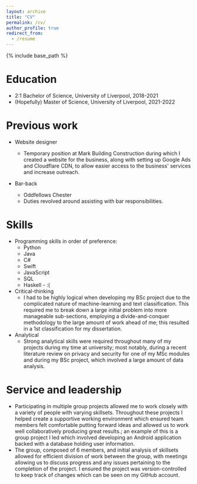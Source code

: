 ```yaml
---
layout: archive
title: "CV"
permalink: /cv/
author_profile: true
redirect_from:
  - /resume
---
```


{% include base_path %}

Education
======
* 2:1 Bachelor of Science, University of Liverpool, 2018-2021
* (Hopefully) Master of Science, University of Liverpool, 2021-2022

Previous work
======
* Website designer
  * Temporary position at Mark Building Construction during which I created a website for the business, along with setting up Google Ads and Cloudflare CDN, to allow easier access to the business' services and increase outreach. 

* Bar-back 
  * Oddfellows Chester
  * Duties revolved around assisting with bar responsibilities.
  
Skills
======
* Programming skills in order of preference:
  * Python
  * Java
  * C#
  * Swift
  * JavaScript
  * SQL
  * Haskell - :(
* Critical-thinking
  * I had to be highly logical when developing my BSc project due to the complicated nature of machine-learning and text classification. This required me to break down a large initial problem into more manageable sub-sections, employing a divide-and-conquer methodology to the large amount of work ahead of me; this resulted in a 1st classification for my dissertation. 
* Analytical
  * Strong analytical skills were required throughout many of my projects during my time at university; most notably, during a recent literature review on privacy and security for one of my MSc modules and during my BSc project, which involved a large amount of data analysis.
  
Service and leadership
======
* Participating in multiple group projects allowed me to work closely with a variety of people with varying skillsets. Throughout these projects I helped create a supportive working environment which ensured team members felt comfortable putting forward ideas and allowed us to work well collaboratively producing great results.; an example of this is a group project I led which involved developing an Android application backed with a database holding user information. 
* The group, composed of 6 members, and initial analysis of skillsets allowed for efficient division of work between the group, with meetings allowing us to discuss progress and any issues pertaining to the completion of the project. I ensured the project was version-controlled to keep track of changes which can be seen on my GitHub account.
